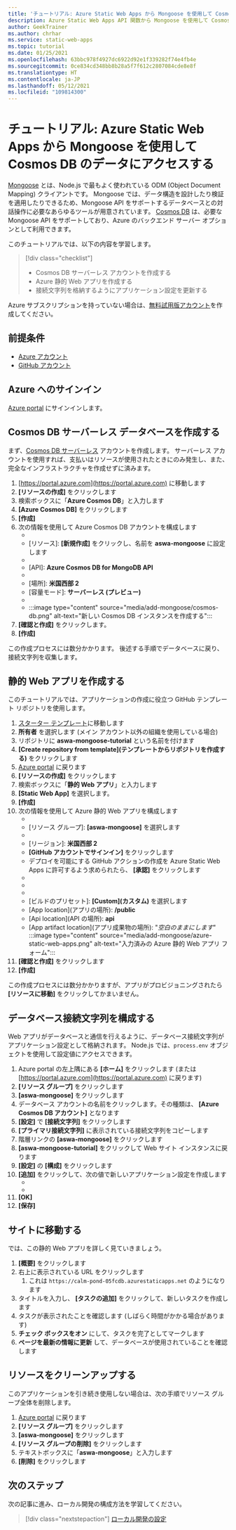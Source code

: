 ```yaml
---
title: 'チュートリアル: Azure Static Web Apps から Mongoose を使用して Cosmos DB のデータにアクセスする'
description: Azure Static Web Apps API 関数から Mongoose を使用して Cosmos DB のデータにアクセスする方法について説明します。
author: GeekTrainer
ms.author: chrhar
ms.service: static-web-apps
ms.topic: tutorial
ms.date: 01/25/2021
ms.openlocfilehash: 63bbc978f4927dc6922d92e1f339282f74e4fb4e
ms.sourcegitcommit: 0ce834cd348bb8b28a5f7f612c2807084cde8e8f
ms.translationtype: HT
ms.contentlocale: ja-JP
ms.lasthandoff: 05/12/2021
ms.locfileid: "109814300"
---
```

# <a name="tutorial-access-data-in-cosmos-db-using-mongoose-with-azure-static-web-apps"></a>チュートリアル: Azure Static Web Apps から Mongoose を使用して Cosmos DB のデータにアクセスする

[Mongoose](https://mongoosejs.com/) とは、Node.js で最もよく使われている ODM (Object Document Mapping) クライアントです。 Mongoose では、データ構造を設計したり検証を適用したりできるため、Mongoose API をサポートするデータベースとの対話操作に必要なあらゆるツールが用意されています。 [Cosmos DB](../cosmos-db/mongodb-introduction.md) は、必要な Mongoose API をサポートしており、Azure のバックエンド サーバー オプションとして利用できます。

このチュートリアルでは、以下の内容を学習します。

> [!div class="checklist"]
> - Cosmos DB サーバーレス アカウントを作成する
> - Azure 静的 Web アプリを作成する
> - 接続文字列を格納するようにアプリケーション設定を更新する

Azure サブスクリプションを持っていない場合は、[無料試用版アカウント](https://azure.microsoft.com/free/)を作成してください。

## <a name="prerequisites"></a>前提条件

- [Azure アカウント](https://azure.microsoft.com/free/)
- [GitHub アカウント](https://github.com/join)

## <a name="sign-in-to-azure"></a>Azure へのサインイン

[Azure portal](https://portal.azure.com) にサインインします。

## <a name="create-a-cosmos-db-serverless-database"></a>Cosmos DB サーバーレス データベースを作成する

まず、[Cosmos DB サーバーレス](../cosmos-db/serverless.md) アカウントを作成します。 サーバーレス アカウントを使用すれば、支払いはリソースが使用されたときにのみ発生し、また、完全なインフラストラクチャを作成せずに済みます。

1. [https://portal.azure.com](https://portal.azure.com) に移動します
2. **[リソースの作成]** をクリックします
3. 検索ボックスに「**Azure Cosmos DB**」と入力します
4. **[Azure Cosmos DB]** をクリックします
5. **[作成]**
6. 次の情報を使用して Azure Cosmos DB アカウントを構成します
    - [サブスクリプション]: 使用するサブスクリプションを選択します
    - [リソース]: **[新規作成]** をクリックし、名前を **aswa-mongoose** に設定します
    - [アカウント名]: 一意の値を入力する必要があります
    - [API]: **Azure Cosmos DB for MongoDB API**
    - [Notebooks (プレビュー)]: **オフ**
    - [場所]: **米国西部 2**
    - [容量モード]: **サーバーレス (プレビュー)**
    - [バージョン]: **3.6**
    - [可用性ゾーン]: **無効**
:::image type="content" source="media/add-mongoose/cosmos-db.png" alt-text="新しい Cosmos DB インスタンスを作成する":::
7. **[確認と作成]** をクリックします。
8. **[作成]**

この作成プロセスには数分かかります。 後述する手順でデータベースに戻り、接続文字列を収集します。

## <a name="create-a-static-web-app"></a>静的 Web アプリを作成する

このチュートリアルでは、アプリケーションの作成に役立つ GitHub テンプレート リポジトリを使用します。

1. [スターター テンプレート](https://github.com/login?return_to=/staticwebdev/mongoose-starter/generate)に移動します
2. **所有者** を選択します (メイン アカウント以外の組織を使用している場合)
3. リポジトリに **aswa-mongoose-tutorial** という名前を付けます
4. **[Create repository from template]\(テンプレートからリポジトリを作成する\)** をクリックします
5. [Azure portal](https://portal.azure.com) に戻ります
6. **[リソースの作成]** をクリックします
7. 検索ボックスに「**静的 Web アプリ**」と入力します
8. **[Static Web App]** を選択します。
9. **[作成]**
10. 次の情報を使用して Azure 静的 Web アプリを構成します
    - [サブスクリプション]: 先ほどと同じサブスクリプションを選択します
    - [リソース グループ]: **[aswa-mongoose]** を選択します
    - [名前]: **aswa-mongoose-tutorial**
    - [リージョン]: **米国西部 2**
    - **[GitHub アカウントでサインイン]** をクリックします
    - デプロイを可能にする GitHub アクションの作成を Azure Static Web Apps に許可するよう求められたら、 **[承認]** をクリックします
    - [組織]: アカウント名
    - [リポジトリ]: **aswa-mongoose-tutorial**
    - [ブランチ]: **main**
    - [ビルドのプリセット]: **[Custom]\(カスタム\)** を選択します
    - [App location]\(アプリの場所\): **/public**
    - [Api location]\(API の場所\): **api**
    - [App artifact location]\(アプリ成果物の場所\): "*空白のままにします*"
    :::image type="content" source="media/add-mongoose/azure-static-web-apps.png" alt-text="入力済みの Azure 静的 Web アプリ フォーム":::
11. **[確認と作成]** をクリックします
12. **[作成]**

この作成プロセスには数分かかりますが、アプリがプロビジョニングされたら **[リソースに移動]** をクリックしてかまいません。

## <a name="configure-database-connection-string"></a>データベース接続文字列を構成する

Web アプリがデータベースと通信を行えるように、データベース接続文字列がアプリケーション設定として格納されます。 Node.js では、`process.env` オブジェクトを使用して設定値にアクセスできます。

1. Azure portal の左上隅にある **[ホーム]** をクリックします (または [https://portal.azure.com](https://portal.azure.com) に戻ります)
2. **[リソース グループ]** をクリックします
3. **[aswa-mongoose]** をクリックします
4. データベース アカウントの名前をクリックします。その種類は、 **[Azure Cosmos DB アカウント]** となります
5. **[設定]** で **[接続文字列]** をクリックします
6. **[プライマリ接続文字列]** に表示されている接続文字列をコピーします
7. 階層リンクの **[aswa-mongoose]** をクリックします
8. **[aswa-mongoose-tutorial]** をクリックして Web サイト インスタンスに戻ります
9. **[設定]** の **[構成]** をクリックします
10. **[追加]** をクリックして、次の値で新しいアプリケーション設定を作成します
    - [名前]: **CONNECTION_STRING**
    - [値]: 先ほどコピーした接続文字列を貼り付けます
11. **[OK]**
12. **[保存]**

## <a name="navigate-to-your-site"></a>サイトに移動する

では、この静的 Web アプリを詳しく見ていきましょう。

1. **[概要]** をクリックします
1. 右上に表示されている URL をクリックします
    1. これは `https://calm-pond-05fcdb.azurestaticapps.net` のようになります
1. タイトルを入力し、 **[タスクの追加]** をクリックして、新しいタスクを作成します
1. タスクが表示されたことを確認します (しばらく時間がかかる場合があります)
1. **チェック ボックスをオン** にして、タスクを完了としてマークします
1. **ページを最新の情報に更新** して、データベースが使用されていることを確認します

## <a name="clean-up-resources"></a>リソースをクリーンアップする

このアプリケーションを引き続き使用しない場合は、次の手順でリソース グループ全体を削除します。

1. [Azure portal](https://portal.azure.com) に戻ります
2. **[リソース グループ]** をクリックします
3. **[aswa-mongoose]** をクリックします
4. **[リソース グループの削除]** をクリックします
5. テキストボックスに「**aswa-mongoose**」と入力します
6. **[削除]** をクリックします

## <a name="next-steps"></a>次のステップ

次の記事に進み、ローカル開発の構成方法を学習してください。
> [!div class="nextstepaction"]
> [ローカル開発の設定](./local-development.md)

